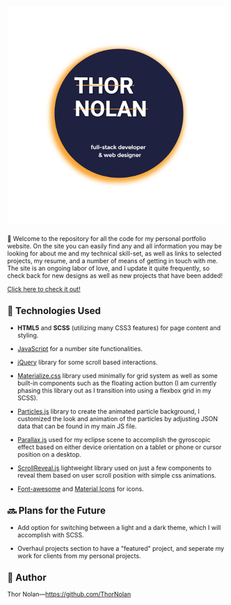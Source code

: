 <h1 align="center">
  <img src="./assets/images/eclipsed-planet-text.png" alt="Main logo" width="500"></a>
</h1>

👋 Welcome to the repository for all the code for my personal portfolio website. On the site you can easily find any and all information you may be looking for about me and my technical skill-set, as well as links to selected projects, my resume, and a number of means of getting in touch with me. The site is an ongoing labor of love, and I update it quite frequently, so check back for new designs as well as new projects that have been added!

[Click here to check it out!](https://thornolan.com/ "Deployed website")

## 🔧 Technologies Used

+ **HTML5** and **SCSS** (utilizing many CSS3 features) for page content and styling.

+ [JavaScript](https://www.javascript.com/) for a number site functionalities.
  
+ [jQuery](https://jquery.com/) library for some scroll based interactions.
  
+ [Materialize.css](https://materializecss.com/) library used minimally for grid system as well as some built-in components such as the floating action button (I am currently phasing this library out as I transition into using a flexbox grid in my SCSS).
  
+ [Particles.js](https://github.com/VincentGarreau/particles.js/) library to create the animated particle background, I customized the look and animation of the particles by adjusting JSON data that can be found in my main JS file.

+ [Parallax.js](https://matthew.wagerfield.com/parallax/) used for my eclipse scene to accomplish the gyroscopic effect based on either device orientation on a tablet or phone or cursor position on a desktop.
  
+ [ScrollReveal.js](https://scrollrevealjs.org/) lightweight library used on just a few components to reveal them based on user scroll position with simple css animations.

+ [Font-awesome](https://fontawesome.com) and [Material Icons](https://material.io/resources/icons/?style=baseline) for icons.

## 🔜 Plans for the Future

+ Add option for switching between a light and a dark theme, which I will accomplish with SCSS.

+ Overhaul projects section to have a "featured" project, and seperate my work for clients from my personal projects. 


## 🌌 Author 

Thor Nolan—https://github.com/ThorNolan
  

















